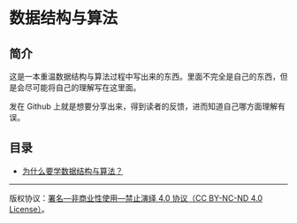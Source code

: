 # 数据结构与算法

## 简介

这是一本重温数据结构与算法过程中写出来的东西。里面不完全是自己的东西，但是会尽可能将自己的理解写在这里面。

发在 Github 上就是想要分享出来，得到读者的反馈，进而知道自己哪方面理解有误。

## 目录

- [为什么要学数据结构与算法？](Chapter-01.md)

---

版权协议：[署名—非商业性使用—禁止演绎 4.0 协议（CC BY-NC-ND 4.0 License）](https://creativecommons.org/licenses/by-nc-nd/4.0)。

